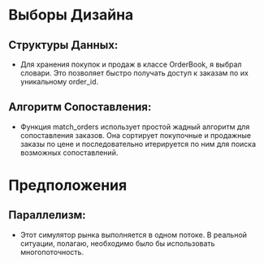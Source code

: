# Выборы Дизайна

## Структуры Данных:

- Для хранения покупок и продаж в классе OrderBook, я выбрал словари. Это позволяет быстро получать доступ к заказам по их уникальному order_id.

## Алгоритм Сопоставления:

- Функция match_orders использует простой жадный алгоритм для сопоставления заказов. Она сортирует покупочные и продажные заказы по цене и последовательно итерируется по ним для поиска возможных сопоставлений.

# Предположения

## Параллелизм:
- Этот симулятор рынка выполняется в одном потоке. В реальной ситуации, полагаю, необходимо было бы использовать многопоточность.
